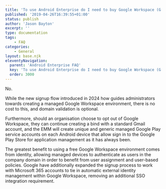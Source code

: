 ```yaml
---
title: 'To use Android Enterprise do I need to buy Google Workspace (G Suite) and register my domain?'
published: '2019-04-26T16:39:55+01:00'
status: publish
author: 'Jason Bayton'
excerpt: ''
type: documentation
tags: 
    - FAQ
categories:
    - General
layout: base.njk
eleventyNavigation:
  parent: 'Android Enterprise FAQ'
  key: 'To use Android Enterprise do I need to buy Google Workspace (G Suite) and register my domain?'
  order: 3000
---
```

No. 

While the new signup flow introduced in 2024 how guides administrators towards creating a managed Google Workspace environment, there is no cost to this, and domain validation is optional. 

Furthermore, should an organisation choose to opt out of Google Workspace, they can continue creating a bind with a standard Gmail account, and the EMM will create unique and generic managed Google Play service accounts on each Android device that allow sign in to the Google Play Store for application management as it has always been.

The greatest benefit to using a free Google Workspace environment comes from identity, allowing managed devices to authenticate as users in the company domain in order to benefit from user assignment and user-based policies. Google have additionally expanded the signup process to work with Microsoft 365 accounts to tie in automatic external identity management within Google Workspace, removing an additional SSO integration requirement. 

